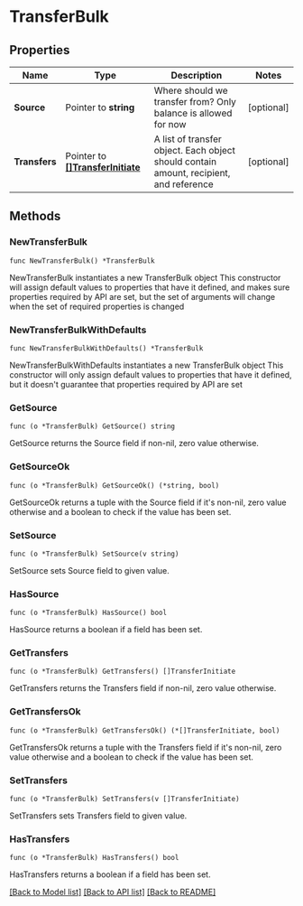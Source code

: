 # TransferBulk

## Properties

Name | Type | Description | Notes
------------ | ------------- | ------------- | -------------
**Source** | Pointer to **string** | Where should we transfer from? Only balance is allowed for now | [optional] 
**Transfers** | Pointer to [**[]TransferInitiate**](TransferInitiate.md) | A list of transfer object. Each object should contain amount, recipient, and reference | [optional] 

## Methods

### NewTransferBulk

`func NewTransferBulk() *TransferBulk`

NewTransferBulk instantiates a new TransferBulk object
This constructor will assign default values to properties that have it defined,
and makes sure properties required by API are set, but the set of arguments
will change when the set of required properties is changed

### NewTransferBulkWithDefaults

`func NewTransferBulkWithDefaults() *TransferBulk`

NewTransferBulkWithDefaults instantiates a new TransferBulk object
This constructor will only assign default values to properties that have it defined,
but it doesn't guarantee that properties required by API are set

### GetSource

`func (o *TransferBulk) GetSource() string`

GetSource returns the Source field if non-nil, zero value otherwise.

### GetSourceOk

`func (o *TransferBulk) GetSourceOk() (*string, bool)`

GetSourceOk returns a tuple with the Source field if it's non-nil, zero value otherwise
and a boolean to check if the value has been set.

### SetSource

`func (o *TransferBulk) SetSource(v string)`

SetSource sets Source field to given value.

### HasSource

`func (o *TransferBulk) HasSource() bool`

HasSource returns a boolean if a field has been set.

### GetTransfers

`func (o *TransferBulk) GetTransfers() []TransferInitiate`

GetTransfers returns the Transfers field if non-nil, zero value otherwise.

### GetTransfersOk

`func (o *TransferBulk) GetTransfersOk() (*[]TransferInitiate, bool)`

GetTransfersOk returns a tuple with the Transfers field if it's non-nil, zero value otherwise
and a boolean to check if the value has been set.

### SetTransfers

`func (o *TransferBulk) SetTransfers(v []TransferInitiate)`

SetTransfers sets Transfers field to given value.

### HasTransfers

`func (o *TransferBulk) HasTransfers() bool`

HasTransfers returns a boolean if a field has been set.


[[Back to Model list]](../README.md#documentation-for-models) [[Back to API list]](../README.md#documentation-for-api-endpoints) [[Back to README]](../README.md)


